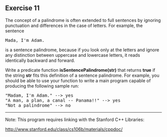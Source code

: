 Exercise 11
----------- 

The concept of a palindrome is often extended to full sentences by ignoring punctuation and differences in the case of letters. For example, the sentence 

<pre>
Mada, I'm Adam.
</pre>

is a sentence palindrome, because if you look only at the letters and ignore any distinction between uppercase and lowercase letters, it reads identically backward and forward.

Write a predicate function **isSentencePalindrome(str)** that returns **true** if the string **str** fits this definition of a sentence palindrome. For example, you should be able to use your function to write a main program capable of producing the following sample run:

<pre>
"Madam, I'm Adam." --> yes
"A man, a plan, a canal -- Panama!!" --> yes
"Not a palindrome" --> no
</pre>

---

Note: This program requires linking with the Stanford C++ Libraries:

http://www.stanford.edu/class/cs106b/materials/cppdoc/